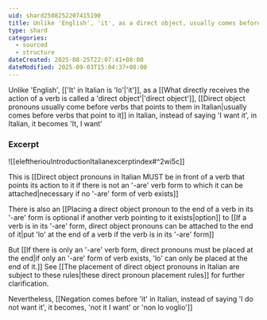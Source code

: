 ```yaml
---
uid: shard2508252207415190
title: Unlike 'English', 'it', as a direct object, usually comes before verbs that point to it in Italian, instead of saying 'I want it', in Italian, it becomes 'It, I want'
type: shard
categories:
  - sourced
  - structure
dateCreated: 2025-08-25T22:07:41+08:00
dateModified: 2025-09-03T15:04:37+08:00
---
```

Unlike 'English', [['It' in Italian is 'lo'|'it']], as a [[What directly receives the action of a verb is called a 'direct object'|'direct object']], [[Direct object pronouns usually come before verbs that points to them in Italian|usually comes before verbs that point to it]] in Italian, instead of saying 'I want it', in Italian, it becomes 'It, I want'

### Excerpt
![[eleftheriouIntroductionItalianexcerptindex#^2wi5c]]

This is [[Direct object pronouns in Italian MUST be in front of a verb that points its action to it if there is not an '-are' verb form to which it can be attached|necessary if no '-are' form of verb exists]]

There is also an [[Placing a direct object pronoun to the end of a verb in its '-are' form is optional if another verb pointing to it exists|option]] to [[If a verb is in its '-are' form, direct object pronouns can be attached to the end of it|put 'lo' at the end of a verb if the verb is in its '-are' form]]

But [[If there is only an '-are' verb form, direct pronouns must be placed at the end|if only an '-are' form of verb exists, 'lo' can only be placed at the end of it.]] See [[The placement of direct object pronouns in Italian are subject to these rules|these direct pronoun placement rules]] for further clarification.

Nevertheless, [[Negation comes before 'it' in Italian, instead of saying 'I do not want it', it becomes, 'not it I want' or 'non lo voglio']]
 